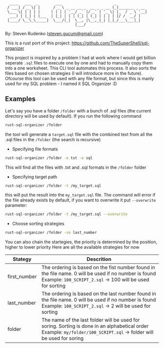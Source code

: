 ```
  ____   ___  _        ___                        _              
 / ___| / _ \| |      / _ \ _ __ __ _  __ _ _ __ (_)_______ _ __ 
 \___ \| | | | |     | | | | '__/ _` |/ _` | '_ \| |_  / _ \ '__|
  ___) | |_| | |___  | |_| | | | (_| | (_| | | | | |/ /  __/ |   
 |____/ \__\_\_____|  \___/|_|  \__, |\__,_|_| |_|_/___\___|_|   
                                |___/                            

```
By: Steven Rudenko (steven.gucum@gmail.com)

This is a rust port of this project: https://github.com/TheSuperShell/sql-organizer

This project is inspired by a problem I had at work where I would get billion seperate `.sql` files to execute one by one and had to manually copy them into a one worksheet. This CLI tool automates this process. It also sorts the files based on chosen strategies (I will introduce more in the future). Ofcourse this tool can be used with any file format, but since this is manly used for my SQL problem - I named it SQL Organizer :D

## Examples

Let's say you have a folder `/folder` with a bunch of .sql files (the current directory will be used by default). If you run the following command

```bash
rust-sql-organizer /folder
```

the tool will generate a `target.sql` file with the combined text from all the .sql files in the `/folder` (the search is recursive)

- Specifying file formats

```bash
rust-sql-organizer /folder -e txt -e sql
```

This will find all the files with .txt and .sql formats in the `/folder` folder

- Specifying target path

```bash
rust-sql-organizer /folder -t /my_target.sql
```

this will put the result into the `my_target.sql` file. The command will error if the file already exists by default, if you want to overwrite it put `--overwrite` parameter:

```bash
rust-sql-organizer /folder -t /my_target.sql --overwrite
```

- Choose sorting strategies

```bash
rust-sql-organizer /folder -so last_number
```

You can also chain the startegies, the priority is determined by the position, higher to lower priority
Here are all the available strategies for now

| **Stategy**  | **Descrition**                                                                                                                                                         |
|--------------|------------------------------------------------------------------------------------------------------------------------------------------------------------------------|
| first_number | The ordering is based on the fist number found in the file name. 0 will be used if no number is found<br>Example: `100_SCRIPT_2.sql` -> 100 will be used for sorting   |
| last_number  | The ordering is based on the last number found in the file name. 0 will be used if no number is found<br>Example: `100_SCRIPT_2.sql` -> 2 will be used for sorting     |
| folder       | The name of the last folder will be used for soring. Sorting is done in an alphabetical order<br>Example: `my/folder/100_SCRIPT.sql` -> folder will be used for soring |




